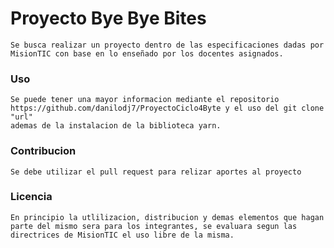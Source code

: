 # Proyecto Bye Bye Bites
    
    Se busca realizar un proyecto dentro de las especificaciones dadas por MisionTIC con base en lo enseñado por los docentes asignados.

### Uso
    
    Se puede tener una mayor informacion mediante el repositorio https://github.com/danilodj7/ProyectoCiclo4Byte y el uso del git clone "url"
    ademas de la instalacion de la biblioteca yarn. 

### Contribucion
    
    Se debe utilizar el pull request para relizar aportes al proyecto

### Licencia
    
    En principio la utlilizacion, distribucion y demas elementos que hagan parte del mismo sera para los integrantes, se evaluara segun las directrices de MisionTIC el uso libre de la misma.